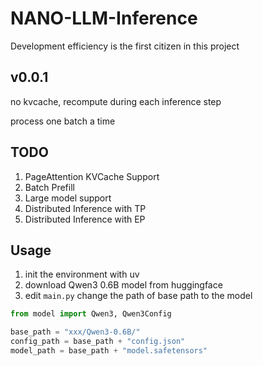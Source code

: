 # NANO-LLM-Inference

Development efficiency is the first citizen in this project

## v0.0.1
no kvcache, recompute during each inference step

process one batch a time

## TODO
1. PageAttention KVCache Support
2. Batch Prefill
3. Large model support
4. Distributed Inference with TP
5. Distributed Inference with EP

## Usage

1. init the environment with uv
2. download Qwen3 0.6B model from huggingface
3. edit `main.py` change the path of base path to the model
```python
from model import Qwen3, Qwen3Config

base_path = "xxx/Qwen3-0.6B/"
config_path = base_path + "config.json"
model_path = base_path + "model.safetensors"
```
